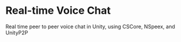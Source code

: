 # Real-time Voice Chat
Real time peer to peer voice chat in Unity, using CSCore, NSpeex, and UnityP2P





